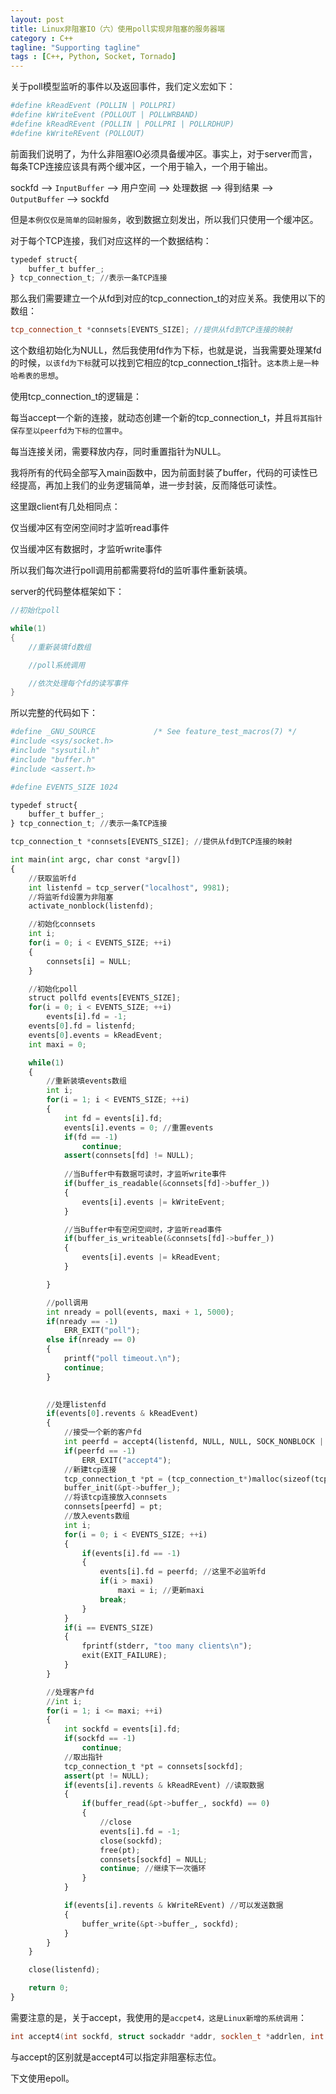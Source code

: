 ```yaml
---
layout: post
title: Linux非阻塞IO（六）使用poll实现非阻塞的服务器端
category : C++
tagline: "Supporting tagline"
tags : [C++, Python, Socket, Tornado]
---
```

关于poll模型监听的事件以及返回事件，我们定义宏如下：
  

```Python
#define kReadEvent (POLLIN | POLLPRI)
#define kWriteEvent (POLLOUT | POLLWRBAND)
#define kReadREvent (POLLIN | POLLPRI | POLLRDHUP)
#define kWriteREvent (POLLOUT)
```
		

前面我们说明了，为什么非阻塞IO必须具备缓冲区。事实上，对于server而言，每条TCP连接应该具有两个缓冲区，一个用于输入，一个用于输出。



  sockfd –>  `InputBuffer` –> 用户空间 –> 处理数据 –> 得到结果 –> `OutputBuffer` –> sockfd



但是`本例仅仅是简单的回射服务`，收到数据立刻发出，所以我们只使用一个缓冲区。


对于每个TCP连接，我们对应这样的一个数据结构：




```Python
typedef struct{
    buffer_t buffer_;
} tcp_connection_t; //表示一条TCP连接
```
		

那么我们需要建立一个从fd到对应的tcp_connection_t的对应关系。我使用以下的数组：




```C++
tcp_connection_t *connsets[EVENTS_SIZE]; //提供从fd到TCP连接的映射
```
		

这个数组初始化为NULL，然后我使用fd作为下标，也就是说，当我需要处理某fd的时候，`以该fd为下标`就可以找到它相应的tcp_connection_t指针。`这本质上是一种哈希表的思想`。


使用tcp_connection_t的逻辑是：



  每当accept一个新的连接，就动态创建一个新的tcp_connection_t，并且`将其指针保存至以peerfd为下标的位置中`。




  每当连接关闭，需要释放内存，同时重置指针为NULL。



我将所有的代码全部写入main函数中，因为前面封装了buffer，代码的可读性已经提高，再加上我们的业务逻辑简单，进一步封装，反而降低可读性。


这里跟client有几处相同点：



  仅当缓冲区有空闲空间时才监听read事件




  仅当缓冲区有数据时，才监听write事件



所以我们每次进行poll调用前都需要将fd的监听事件重新装填。


server的代码整体框架如下：




```C++
//初始化poll

while(1)
{
    //重新装填fd数组

    //poll系统调用

    //依次处理每个fd的读写事件
}
```
		

所以完整的代码如下：




```Python
#define _GNU_SOURCE             /* See feature_test_macros(7) */
#include <sys/socket.h>
#include "sysutil.h"
#include "buffer.h"
#include <assert.h>

#define EVENTS_SIZE 1024

typedef struct{
    buffer_t buffer_;
} tcp_connection_t; //表示一条TCP连接

tcp_connection_t *connsets[EVENTS_SIZE]; //提供从fd到TCP连接的映射

int main(int argc, char const *argv[])
{
    //获取监听fd
    int listenfd = tcp_server("localhost", 9981);
    //将监听fd设置为非阻塞
    activate_nonblock(listenfd);

    //初始化connsets
    int i;
    for(i = 0; i < EVENTS_SIZE; ++i)
    {
        connsets[i] = NULL;
    }

    //初始化poll
    struct pollfd events[EVENTS_SIZE];
    for(i = 0; i < EVENTS_SIZE; ++i)
        events[i].fd = -1;
    events[0].fd = listenfd;
    events[0].events = kReadEvent;
    int maxi = 0;

    while(1)
    {
        //重新装填events数组
        int i;
        for(i = 1; i < EVENTS_SIZE; ++i)
        {
            int fd = events[i].fd;
            events[i].events = 0; //重置events
            if(fd == -1)
                continue;
            assert(connsets[fd] != NULL);
            
            //当Buffer中有数据可读时，才监听write事件
            if(buffer_is_readable(&connsets[fd]->buffer_))
            {
                events[i].events |= kWriteEvent;
            }

            //当Buffer中有空闲空间时，才监听read事件
            if(buffer_is_writeable(&connsets[fd]->buffer_))
            {
                events[i].events |= kReadEvent;
            }

        }

        //poll调用
        int nready = poll(events, maxi + 1, 5000);
        if(nready == -1)
            ERR_EXIT("poll");
        else if(nready == 0)
        {
            printf("poll timeout.\n");
            continue;
        }

        
        //处理listenfd
        if(events[0].revents & kReadEvent)
        {
            //接受一个新的客户fd
            int peerfd = accept4(listenfd, NULL, NULL, SOCK_NONBLOCK | SOCK_CLOEXEC);
            if(peerfd == -1)
                ERR_EXIT("accept4");
            //新建tcp连接
            tcp_connection_t *pt = (tcp_connection_t*)malloc(sizeof(tcp_connection_t));
            buffer_init(&pt->buffer_);
            //将该tcp连接放入connsets
            connsets[peerfd] = pt;
            //放入events数组
            int i;
            for(i = 0; i < EVENTS_SIZE; ++i)
            {
                if(events[i].fd == -1)
                {
                    events[i].fd = peerfd; //这里不必监听fd
                    if(i > maxi)
                        maxi = i; //更新maxi
                    break;
                }
            }
            if(i == EVENTS_SIZE)
            {
                fprintf(stderr, "too many clients\n");
                exit(EXIT_FAILURE);
            }
        }

        //处理客户fd
        //int i;
        for(i = 1; i <= maxi; ++i)
        {
            int sockfd = events[i].fd;
            if(sockfd == -1)
                continue;
            //取出指针
            tcp_connection_t *pt = connsets[sockfd];
            assert(pt != NULL);
            if(events[i].revents & kReadREvent) //读取数据
            {
                if(buffer_read(&pt->buffer_, sockfd) == 0)
                {
                    //close
                    events[i].fd = -1;
                    close(sockfd);
                    free(pt);
                    connsets[sockfd] = NULL;
                    continue; //继续下一次循环
                } 
            }

            if(events[i].revents & kWriteREvent) //可以发送数据
            {
                buffer_write(&pt->buffer_, sockfd);
            }
        }
    }

    close(listenfd);

    return 0;
}
```
		

需要注意的是，关于accept，我使用的是`accpet4，这是Linux新增的系统调用`：


 




```C++
int accept4(int sockfd, struct sockaddr *addr, socklen_t *addrlen, int flags);
```
		

与accept的区别就是accept4可以指定非阻塞标志位。


 


下文使用epoll。

			